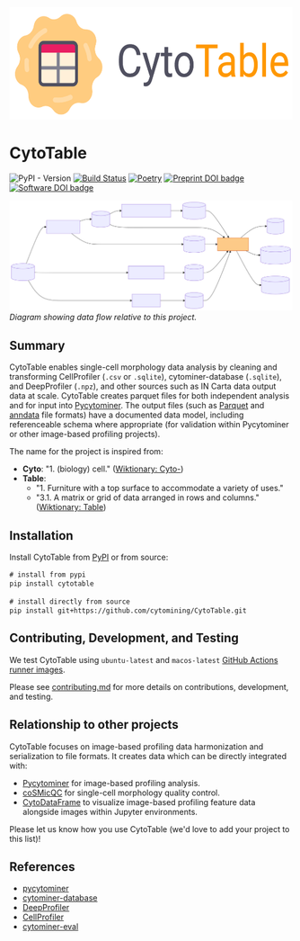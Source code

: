 <img height="200" src="https://raw.githubusercontent.com/cytomining/cytotable/main/logo/with-text-for-light-bg.png?raw=true">

# CytoTable

![PyPI - Version](https://img.shields.io/pypi/v/cytotable)
[![Build Status](https://github.com/cytomining/cytotable/actions/workflows/test.yml/badge.svg?branch=main)](https://github.com/cytomining/cytotable/actions/workflows/test.yml?query=branch%3Amain)
[![Poetry](https://img.shields.io/endpoint?url=https://python-poetry.org/badge/v0.json)](https://python-poetry.org/)
[![Preprint DOI badge](https://img.shields.io/badge/Preprint_DOI-10.1101/2025.06.19.660613-blue)](https://doi.org/10.1101/2025.06.19.660613)
[![Software DOI badge](https://img.shields.io/badge/Software_DOI-10.5281/zenodo.14888111-blue)](https://doi.org/10.5281/zenodo.14888111)

![dataflow](https://raw.githubusercontent.com/cytomining/cytotable/main/docs/source/_static/dataflow.svg?raw=true)
_Diagram showing data flow relative to this project._

## Summary

CytoTable enables single-cell morphology data analysis by cleaning and transforming CellProfiler (`.csv` or `.sqlite`), cytominer-database (`.sqlite`), and DeepProfiler (`.npz`), and other sources such as IN Carta data output data at scale.
CytoTable creates parquet files for both independent analysis and for input into [Pycytominer](https://github.com/cytomining/pycytominer).
The output files (such as [Parquet](https://parquet.apache.org/) and [anndata](https://github.com/scverse/anndata) file formats) have a documented data model, including referenceable schema where appropriate (for validation within Pycytominer or other image-based profiling projects).

The name for the project is inspired from:

- __Cyto__: "1. (biology) cell." ([Wiktionary: Cyto-](https://en.wiktionary.org/wiki/cyto-))
- __Table__:
  - "1. Furniture with a top surface to accommodate a variety of uses."
  - "3.1. A matrix or grid of data arranged in rows and columns." <br> ([Wiktionary: Table](https://en.wiktionary.org/wiki/table))

## Installation

Install CytoTable from [PyPI](https://pypi.org/) or from source:

```shell
# install from pypi
pip install cytotable

# install directly from source
pip install git+https://github.com/cytomining/CytoTable.git
```

## Contributing, Development, and Testing

We test CytoTable using `ubuntu-latest` and `macos-latest` [GitHub Actions runner images](https://github.com/actions/runner-images#available-images).

Please see [contributing.md](docs/source/contributing.md) for more details on contributions, development, and testing.

## Relationship to other projects

CytoTable focuses on image-based profiling data harmonization and serialization to file formats.
It creates data which can be directly integrated with:

- [Pycytominer](https://github.com/cytomining/pycytominer) for image-based profiling analysis.
- [coSMicQC](https://github.com/cytomining/coSMicQC) for single-cell morphology quality control.
- [CytoDataFrame](https://github.com/cytomining/CytoDataFrame) to visualize image-based profiling feature data alongside images within Jupyter environments.

Please let us know how you use CytoTable (we'd love to add your project to this list)!

## References

- [pycytominer](https://github.com/cytomining/pycytominer)
- [cytominer-database](https://github.com/cytomining/cytominer-database)
- [DeepProfiler](https://github.com/cytomining/DeepProfiler)
- [CellProfiler](https://github.com/CellProfiler/CellProfiler)
- [cytominer-eval](https://github.com/cytomining/cytominer-eval)
